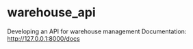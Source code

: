 # warehouse_api
Developing an API for warehouse management
Documentation:
http://127.0.0.1:8000/docs